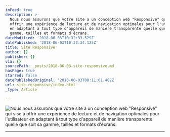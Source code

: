 ```yaml
---
inFeed: true
description: >-
  Nous nous assurons que votre site a un conception web "Responsive" qui vise à
  offrir une expérience de lecture et de navigation optimales pour l'utilisateur
  en adaptant à tout type d'appareil de manière transparente quelle que soit sa
  gamme, tailles et formats d'écrans.
dateModified: '2018-06-03T10:32:33.529Z'
datePublished: '2018-06-03T10:32:34.125Z'
title: Site Responsive
author: []
publisher: {}
via: {}
sourcePath: _posts/2018-06-03-site-responsive.md
hasPage: true
starred: false
datePublishedOriginal: '2018-06-03T08:11:01.482Z'
url: site-responsive/index.html
_type: Article

---
```

![Nous nous assurons que votre site a un conception web "Responsive" qui vise à offrir une expérience de lecture et de navigation optimales pour l'utilisateur en adaptant à tout type d'appareil de manière transparente quelle que soit sa gamme, tailles et formats d'écrans.](https://the-grid-user-content.s3-us-west-2.amazonaws.com/1109fadf-5431-4899-a30b-1ce9d746d59c.jpg)

---